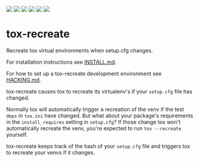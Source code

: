 <a href="https://github.com/hypothesis/tox-recreate/actions/workflows/ci.yml?query=branch%3Amain"><img src="https://img.shields.io/github/workflow/status/hypothesis/tox-recreate/CI/main"></a>
<a href="https://pypi.org/project/tox-recreate"><img src="https://img.shields.io/pypi/v/tox-recreate"></a>
<a><img src="https://img.shields.io/badge/python-3.10 | 3.9 | 3.8-success"></a>
<a href="https://github.com/hypothesis/tox-recreate/blob/main/LICENSE"><img src="https://img.shields.io/badge/license-BSD--2--Clause-success"></a>
<a href="https://github.com/hypothesis/cookiecutters/tree/main/pypackage"><img src="https://img.shields.io/badge/cookiecutter-pypackage-success"></a>
<a href="https://black.readthedocs.io/en/stable/"><img src="https://img.shields.io/badge/code%20style-black-000000"></a>

# tox-recreate

Recreate tox virtual environments when setup.cfg changes.

For installation instructions see [INSTALL.md](https://github.com/hypothesis/tox-recreate/blob/main/INSTALL.md).

For how to set up a tox-recreate development environment see
[HACKING.md](https://github.com/hypothesis/tox-recreate/blob/main/HACKING.md).

tox-recreate causes tox to recreate its virtualenv's if your `setup.cfg` file has changed.

Normally tox will automatically trigger a recreation of the venv if the test
`deps` in `tox.ini` have changed. But what about your package's requirements in
the `install_requires` setting in `setup.cfg`? If those change tox won't
automatically recreate the venv, you're expected to run `tox --recreate`
yourself.

tox-recreate keeps track of the hash of your `setup.cfg` file and triggers tox
to recreate your venvs if it changes.
